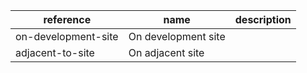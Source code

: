 reference | name | description
--- | --- | ---
on-development-site | On development site | 
adjacent-to-site | On adjacent site | 
